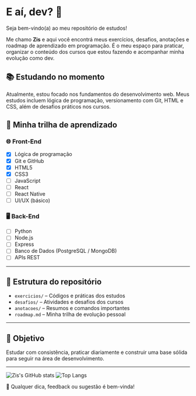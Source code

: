 # E aí, dev? 👋

Seja bem-vindo(a) ao meu repositório de estudos!

Me chamo **Zis** e aqui você encontrá meus exercícios, desafios, anotações e roadmap de aprendizado em programação. É o meu espaço para praticar, organizar o conteúdo dos cursos que estou fazendo e acompanhar minha evolução como dev.

## 📚 Estudando no momento

Atualmente, estou focado nos fundamentos do desenvolvimento web. Meus estudos incluem lógica de programação, versionamento com Git, HTML e CSS, além de desafios práticos nos cursos. 

## 🧭 Minha trilha de aprendizado

### 🌐 Front-End

- [x] Lógica de programação
- [x] Git e GitHub
- [x] HTML5
- [x] CSS3
- [ ] JavaScript
- [ ] React
- [ ] React Native
- [ ] UI/UX (básico)

### 🖥️ Back-End

- [ ] Python
- [ ] Node.js
- [ ] Express
- [ ] Banco de Dados (PostgreSQL / MongoDB)
- [ ] APIs REST

---

## 📁 Estrutura do repositório

- `exercicios/` – Códigos e práticas dos estudos
- `desafios/` – Atividades e desafios dos cursos
- `anotacoes/` – Resumos e comandos importantes
- `roadmap.md` – Minha trilha de evolução pessoal

---

## 🎯 Objetivo

Estudar com consistência, praticar diariamente e construir uma base sólida para seguir na área de desenvolvimento.

---


![Zis's GitHub stats](https://github-readme-stats.vercel.app/api?username=eaezis&show_icons=true&theme=radical)
![Top Langs](https://github-readme-stats.vercel.app/api/top-langs/?username=eaezis&layout=compact&theme=radical)


💬 Qualquer dica, feedback ou sugestão é bem-vinda!
